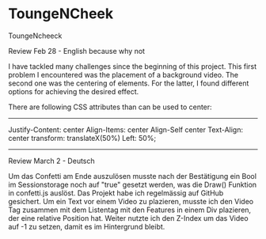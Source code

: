 # ToungeNCheek
ToungeNcheeck


Review Feb 28 - English because why not

I have tackled many challenges since the beginning of this project. This first problem I encountered was the placement of a background video. The second one was the centering of elements. For the latter, I found different options for achieving the desired effect.

There are following CSS attributes than can be used to center:

*********************************
Justify-Content: center
Align-Items: center
Align-Self center
Text-Align: center
transform: translateX(50%)
Left: 50%;
*********************************

Review March 2 - Deutsch

Um das Confetti am Ende auszulösen musste nach der Bestätigung ein Bool im Sessionstorage noch auf "true" gesetzt werden, was die Draw() Funktion in confetti.js
auslöst. Das Projekt habe ich regelmässig auf GitHub gesichert. Um ein Text vor einem Video zu plazieren, musste ich den Video Tag zusammen mit dem Listentag mit den Features in einem Div plazieren, der eine relative Position hat. Weiter nutzte ich den Z-Index um das Video auf -1 zu setzen, damit es im Hintergrund bleibt.